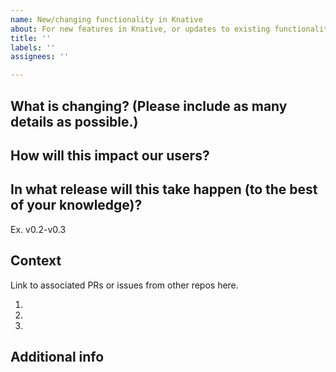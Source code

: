 ```yaml
---
name: New/changing functionality in Knative
about: For new features in Knative, or updates to existing functionality
title: ''
labels: ''
assignees: ''

---
```


## What is changing? (Please include as many details as possible.)

## How will this impact our users?

## In what release will this take happen (to the best of your knowledge)?
Ex. v0.2-v0.3

## Context
Link to associated PRs or issues from other repos here.

1.
1.
1.

## Additional info
